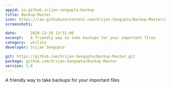 ```yaml
---
appid: io.github.srijan-sengupta.backup
title: Backup-Master
icon: https://raw.githubusercontent.com/Srijan-Sengupta/Backup-Master/master/Icon.png
screenshot1: 

date:      2020-12-18 13:51:00
excerpt:   A friendly way to take backups for your important files
category:  utility
developer: Srijan Sengupta

git: https://github.com/Srijan-Sengupta/Backup-Master.git
package: github.com/Srijan-Sengupta/Backup-Master
version: 1.0
---
```


A friendly way to take backups for your important files


